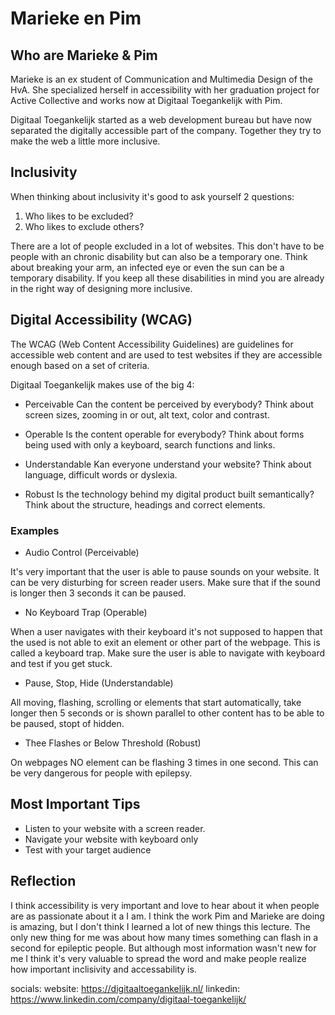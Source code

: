 # Marieke en Pim

## Who are Marieke & Pim

Marieke is an ex student of Communication and Multimedia Design of the HvA. She specialized herself in accessibility with her graduation project for Active Collective and works now at Digitaal Toegankelijk with Pim.

Digitaal Toegankelijk started as a web development bureau but have now separated the digitally accessible part of the company. Together they try to make the web a little more inclusive.

## Inclusivity

When thinking about inclusivity it's good to ask yourself 2 questions:

1. Who likes to be excluded?
2. Who likes to exclude others?

There are a lot of people excluded in a lot of websites. This don't have to be people with an chronic disability but can also be a temporary one. Think about breaking your arm, an infected eye or even the sun can be a temporary disability. If you keep all these disabilities in mind you are already in the right way of designing more inclusive.

## Digital Accessibility (WCAG)

The WCAG (Web Content Accessibility Guidelines) are guidelines for accessible web content and are used to test websites if they are accessible enough based on a set of criteria.

Digitaal Toegankelijk makes use of the big 4:

- Perceivable
Can the content be perceived by everybody?
Think about screen sizes, zooming in or out, alt text, color and contrast.

- Operable
Is the content operable for everybody?
Think about forms being used with only a keyboard, search functions and links.

- Understandable
Kan everyone understand your website?
Think about language, difficult words or dyslexia.

- Robust
Is the technology behind my digital product built semantically?
Think about the structure, headings and correct elements.

### Examples

- Audio Control (Perceivable)

It's very important that the user is able to pause sounds on your website. It can be very disturbing for screen reader users. Make sure that if the sound is longer then 3 seconds it can be paused.

- No Keyboard Trap (Operable)

When a user navigates with their keyboard it's not supposed to happen that the used is not able to exit an element or other part of the webpage. This is called a keyboard trap. Make sure the user is able to navigate with keyboard and test if you get stuck.

- Pause, Stop, Hide (Understandable)

All moving, flashing, scrolling or elements that start automatically, take longer then 5 seconds or is shown parallel to other content has to be able to be paused, stopt of hidden.

- Thee Flashes or Below Threshold (Robust)

On webpages NO element can be flashing 3 times in one second. This can be very dangerous for people with epilepsy.

## Most Important Tips

- Listen to your website with a screen reader.
- Navigate your website with keyboard only
- Test with your target audience

## Reflection

I think accessibility is very important and love to hear about it when people are as passionate about it a I am. I think the work Pim and Marieke are doing is amazing, but I don't think I learned a lot of new things this lecture. The only new thing for me was about how many times something can flash in a second for epileptic people. But although most information wasn't new for me I think it's very valuable to spread the word and make people realize how important inclisivity and accessability is.

socials:
website: https://digitaaltoegankelijk.nl/
linkedin: https://www.linkedin.com/company/digitaal-toegankelijk/
